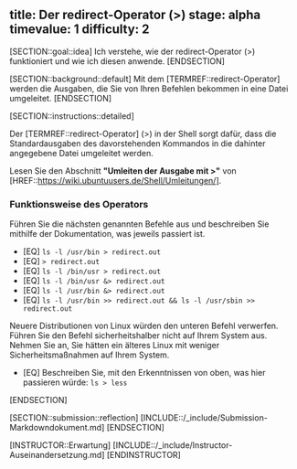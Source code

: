 title: Der redirect-Operator (>)
stage: alpha
timevalue: 1
difficulty: 2
---

[SECTION::goal::idea]
Ich verstehe, wie der redirect-Operator (>) funktioniert und wie ich diesen anwende.
[ENDSECTION]

[SECTION::background::default]
Mit dem [TERMREF::redirect-Operator] werden die Ausgaben, die Sie von Ihren Befehlen bekommen in 
eine Datei umgeleitet.
[ENDSECTION]

[SECTION::instructions::detailed]

Der [TERMREF::redirect-Operator] (>) in der Shell sorgt dafür, dass die Standardausgaben
des davorstehenden Kommandos in die dahinter angegebene Datei umgeleitet werden.  

Lesen Sie den Abschnitt **"Umleiten der Ausgabe mit >"** von 
[HREF::https://wiki.ubuntuusers.de/Shell/Umleitungen/].


### Funktionsweise des Operators

Führen Sie die nächsten genannten Befehle aus und beschreiben Sie mithilfe der Dokumentation,
was jeweils passiert ist.

- [EQ] `ls -l /usr/bin > redirect.out`
- [EQ] `> redirect.out`
- [EQ] `ls -l /bin/usr > redirect.out`
- [EQ] `ls -l /bin/usr &> redirect.out`
- [EQ] `ls -l /usr/bin &> redirect.out`
- [EQ] `ls -l /usr/bin >> redirect.out && ls -l /usr/sbin >> redirect.out`

Neuere Distributionen von Linux würden den unteren Befehl verwerfen. Führen Sie den Befehl 
sicherheitshalber nicht auf Ihrem System aus.  
Nehmen Sie an, Sie hätten ein älteres Linux mit weniger Sicherheitsmaßnahmen auf Ihrem System. 

- [EQ] Beschreiben Sie, mit den Erkenntnissen von oben, was hier passieren würde: `ls > less`

[ENDSECTION]

[SECTION::submission::reflection]
[INCLUDE::/_include/Submission-Markdowndokument.md]
[ENDSECTION]

[INSTRUCTOR::Erwartung]
[INCLUDE::/_include/Instructor-Auseinandersetzung.md]
[ENDINSTRUCTOR]